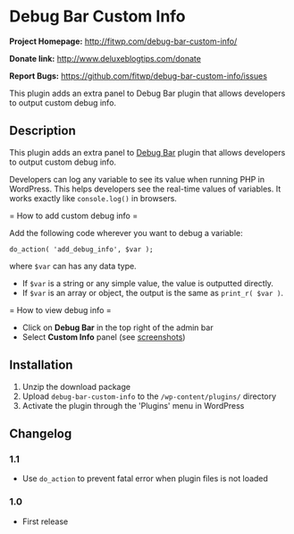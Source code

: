 # Debug Bar Custom Info #

**Project Homepage:** http://fitwp.com/debug-bar-custom-info/

**Donate link:** http://www.deluxeblogtips.com/donate

**Report Bugs:** https://github.com/fitwp/debug-bar-custom-info/issues

This plugin adds an extra panel to Debug Bar plugin that allows developers to output custom debug info.

## Description ##

This plugin adds an extra panel to [Debug Bar](https://wordpress.org/plugins/debug-bar/) plugin that allows developers to output custom debug info.

Developers can log any variable to see its value when running PHP in WordPress. This helps developers see the real-time values of variables. It works exactly like `console.log()` in browsers.

= How to add custom debug info =

Add the following code wherever you want to debug a variable:

`do_action( 'add_debug_info', $var );`

where `$var` can has any data type.

- If `$var` is a string or any simple value, the value is outputted directly.
- If `$var` is an array or object, the output is the same as `print_r( $var )`.

= How to view debug info =

- Click on **Debug Bar** in the top right of the admin bar
- Select **Custom Info** panel (see [screenshots](https://wordpress.org/plugins/debug-bar-custom-info/screenshots/))

## Installation ##

1. Unzip the download package
1. Upload `debug-bar-custom-info` to the `/wp-content/plugins/` directory
1. Activate the plugin through the 'Plugins' menu in WordPress

## Changelog ##

### 1.1 ###
* Use `do_action` to prevent fatal error when plugin files is not loaded

### 1.0 ###
* First release
